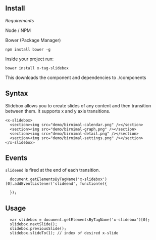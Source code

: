 ## Install

*Requirements*

Node / NPM

Bower (Package Manager)

```
npm install bower -g
```

Inside your project run:

```
bower install x-tag-slidebox
```

This downloads the component and dependencies to ./components




## Syntax

Slidebox allows you to create slides of any content and then transition between them.  It supports x and y axis transitions.

```
<x-slidebox>
  <section><img src="demo/birnimal-calendar.png" /></section>
  <section><img src="demo/birnimal-graph.png" /></section>
  <section><img src="demo/birnimal-detail.png" /></section>
  <section><img src="demo/birnimal-settings.png" /></section>
</x-slidebox>
```


## Events
```slideend``` is fired at the end of each transition.

```
  document.getElementsByTagName('x-slidebox')[0].addEventListener('slideend', function(e){

  });

```

## Usage

```
  var slidebox = document.getElementsByTagName('x-slidebox')[0];
  slidebox.nextSlide();
  slidebox.previousSlide();
  slidebox.slideTo(1); // index of desired x-slide

```
